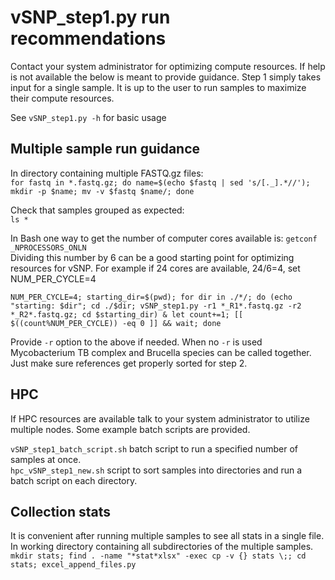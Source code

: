 # vSNP_step1.py run recommendations

Contact your system administrator for optimizing compute resources.  If help is not available the below is meant to provide guidance.  Step 1 simply takes input for a single sample.  It is up to the user to run samples to maximize their compute resources.

See `vSNP_step1.py -h` for basic usage

## Multiple sample run guidance

In directory containing multiple FASTQ.gz files:<br>
`for fastq in *.fastq.gz; do name=$(echo $fastq | sed 's/[._].*//'); mkdir -p $name; mv -v $fastq $name/; done`

Check that samples grouped as expected:<br>
`ls *`

In Bash one way to get the number of computer cores available is:  `getconf _NPROCESSORS_ONLN`<br>
Dividing this number by 6 can be a good starting point for optimizing resources for vSNP.  For example if 24 cores are available, 24/6=4, set NUM_PER_CYCLE=4

`NUM_PER_CYCLE=4; starting_dir=$(pwd); for dir in ./*/; do (echo "starting: $dir"; cd ./$dir; vSNP_step1.py -r1 *_R1*.fastq.gz -r2 *_R2*.fastq.gz; cd $starting_dir) & let count+=1; [[ $((count%NUM_PER_CYCLE)) -eq 0 ]] && wait; done`

Provide `-r` option to the above if needed.  When no `-r` is used Mycobacterium TB complex and Brucella species can be called together.  Just make sure references get properly sorted for step 2.

## HPC

If HPC resources are available talk to your system administrator to utilize multiple nodes.  Some example batch scripts are provided.

`vSNP_step1_batch_script.sh` batch script to run a specified number of samples at once.<br>
`hpc_vSNP_step1_new.sh` script to sort samples into directories and run a batch script on each directory.

## Collection stats

It is convenient after running multiple samples to see all stats in a single file.  In working directory containing all subdirectories of the multiple samples.<br>
`mkdir stats; find . -name "*stat*xlsx" -exec cp -v {} stats \;; cd stats; excel_append_files.py`